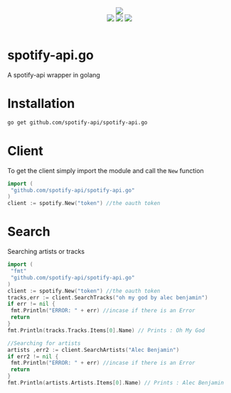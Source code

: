<div align="center">
  <img src="https://media.discordapp.net/attachments/736466510888960020/760853915876327464/Sa.png?width=718&height=275"><br>
  <div>
    <a href="https://spotify-apijs.netlify.app/#/"><img src="https://img.shields.io/badge/READ-DOCS-orange?style=for-the-badge"></a>
    <a href="https://github.com/spotify-api/spotify-api.js/"><img src="https://img.shields.io/github/repo-size/spotify-api/spotify-api.js?label=Size&style=for-the-badge"></a>
    <a href="https://www.npmjs.com/package/spotify-api.js"><img src="https://img.shields.io/npm/v/spotify-api.js?label=Version&style=for-the-badge"></a>
  </div><br>
</div>

# spotify-api.go
A spotify-api wrapper in golang

# Installation
```bash
go get github.com/spotify-api/spotify-api.go
```

# Client
To get the client simply import the module and call the `New` function
```go
import (
 "github.com/spotify-api/spotify-api.go"
)
client := spotify.New("token") //the oauth token
```

# Search
Searching artists or tracks
```go
import (
 "fmt"
 "github.com/spotify-api/spotify-api.go"
)
client := spotify.New("token") //the oauth token
tracks,err := client.SearchTracks("oh my god by alec benjamin")
if err != nil {
 fmt.Println("ERROR: " + err) //incase if there is an Error
 return
} 
fmt.Println(tracks.Tracks.Items[0].Name) // Prints : Oh My God

//Searching for artists
artists ,err2 := client.SearchArtists("Alec Benjamin")
if err2 != nil {
 fmt.Println("ERROR: " + err) //incase if there is an Error
 return
} 
fmt.Println(artists.Artists.Items[0].Name) // Prints : Alec Benjamin
```
